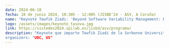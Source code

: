 ```yaml
---
date: 2024-06-18
fecha: 18 de junio 2024, 10:30h - 12:00h (JISBD'24 - ASV, A Coruña)
name: "Keynote Tewfik Ziadi: 'Beyond Software Variability Management: Exploring new oportunities through feature mapping'"
logo: /assets/images/keynote_tasova.jpg
link: https://sistedes2024.spilab.es/jisbd/asv/programa/
description: "Keynote que imparte Tewfik Ziadi de la Sorbonne Université-CNRS (France) en el contexto del track de Arquitectura Software y Variabilidad durante el congreso SISTEDES 2024 en A Coruña.
organizers: "UDC, US"
---
```

